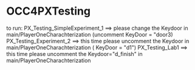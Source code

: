 # OCC4PXTesting

to run:
PX_Testing_SimpleExperiment_1  ==> please change the Keydoor in main/PlayerOneCharachterization (uncomment KeyDoor = "door3)
PX_Testing_Experiment_2  ==> this time please uncomment the Keydoor in main/PlayerOneCharachterization ( KeyDoor = "d1")
PX_Testing_Lab1  ==> this time please uncomment the Keydoor="d_finish" in main/PlayerOneCharachterization 
